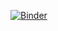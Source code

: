 [![Binder](https://mybinder.org/badge_logo.svg)](https://mybinder.org/v2/gh/c-0-j-0-c/python_and_sql_binder/ipython_sql?labpath=explore_chinook.py)

